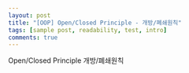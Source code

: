 ```yaml
---
layout: post
title: "[OOP] Open/Closed Principle - 개방/폐쇄원칙"
tags: [sample post, readability, test, intro]
comments: true
---
```



Open/Closed Principle
개방/폐쇄원칙
